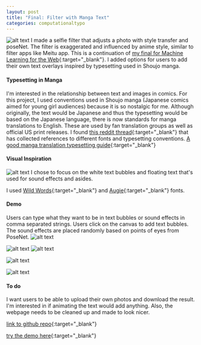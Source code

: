 ```yaml
---
layout: post
title: "Final: Filter with Manga Text"
categories: computationaltypo
---
```


![alt text](/images/computationtypo/final/withText.png)
I made a selfie filter that adjusts a photo with style transfer and poseNet. The filter is exaggerated and influenced by anime style, similar to filter apps like Meitu app.
This is a continuation of [my final for Machine Learning for the Web](http://blog.jzhong.today/mlforweb/Final-Anime-Filter/){:target="_blank"}. I added options for users to add their own text overlays inspired by typesetting used in Shoujo manga.

#### Typesetting in Manga ####

I'm interested in the relationship between text and images in comics. For this project, I used conventions used in Shoujo manga (Japanese comics aimed for young girl audiences) because it is so nostalgic for me. Although originally, the text would be Japanese and thus the typesetting would be based on the Japanese language, there is now standards for manga translations to English. These are used by fan translation groups as well as official US print releases. I found [this reddit thread](https://www.reddit.com/r/manga/comments/60mi92/sl_typesetters_whats_your_font_template/){:target="_blank"} that has collected references to different fonts and typesetting conventions.
[A good manga translation typesetting guide](https://fallensyndicate.wordpress.com/typesetting-tutorial/){:target="_blank"}

#### Visual Inspiration ####

![alt text](/images/computationtypo/final/example.jpg)
I chose to focus on the white text bubbles and floating text that's used for sound effects and asides.

I used [Wild Words](http://fontsgeek.com/fonts/CC-Wild-Words-Roman){:target="_blank"} and [Augie](https://www.dafont.com/augie.font){:target="_blank"} fonts.

#### Demo ####

Users can type what they want to be in text bubbles or sound effects in comma separated strings. Users click on the canvas to add text bubbles. The sound effects are placed randomly based on points of eyes from PoseNet.
![alt text](/images/computationtypo/final/screenshot.png)

![alt text](/images/computationtypo/final/filtered.png)
![alt text](/images/computationtypo/final/withText.png)

![alt text](/images/computationtypo/final/withText2.png)

![alt text](/images/computationtypo/final/2peopleWithText.png)

#### To do ####
I want users to be able to upload their own photos and download the result.
I'm interested in if animating the text would add anything.
Also, the webpage needs to be cleaned up and made to look nicer.

[link to github repo](https://github.com/jirrian/anime_filter_with_text){:target="_blank"}

[try the demo here](http://jzhong.today/anime_filter_with_text/){:target="_blank"}
